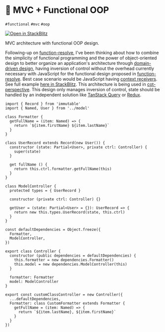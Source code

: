 # 🧩 MVC + Functional OOP

`#functional` `#mvc` `#oop`

[![Open in StackBlitz](https://developer.stackblitz.com/img/open_in_stackblitz_small.svg)][stackblitz]

MVC architecture with functional OOP design.

Following-up on [function-resolve][function-resolve], I've been thinking about how to combine the simplicity of functional programming and the power of object-oriented design to better organize an application's architecture through [domain-driven design][domain-driven-design], having inversion of control without the overhead currently necessary with JavaScript for the functional design proposed in [function-resolve][function-resolve]. Best case scenario would be JavaScript having [context receivers][context-receivers]. See full example [here in StackBlitz][stackblitz]. This architecture is being used in [cot-perspective](https://github.com/hd-o/cot-perspective). This design only manages inversion of control, state should be handled by an independent solution like [TanStack Query](https://tanstack.com/query/latest) or [Redux](https://redux.js.org/).

[function-resolve]: https://github.com/hd-o/coding-challenge/tree/main/packages/function-resolve

[domain-driven-design]: https://en.wikipedia.org/wiki/Domain-driven_design

[context-receivers]: https://www.youtube.com/watch?v=TVdFAftHzPE

[stackblitz]: https://stackblitz.com/edit/mvc-functional-oop?file=src%2Fcontroller%2Fclass-based.tsx&file=src%2Fcontroller%2Ffunction-based.tsx

```tsx
import { Record } from 'immutable'
import { Named, User } from '../model'

class Formatter {
  getFullName = (item: Named) => {
    return `${item.firstName} ${item.lastName}`
  }
}

class UserRecord extends Record(new User()) {
  constructor (state: Partial<User>, private ctrl: Controller) {
    super(state)
  }

  get fullName () {
    return this.ctrl.formatter.getFullName(this)
  }
}

class ModelController {
  protected types = { UserRecord }

  constructor (private ctrl: Controller) {}

  getUser = (state: Partial<User> = {}): UserRecord => {
    return new this.types.UserRecord(state, this.ctrl)
  }
}

const defaultDependencies = Object.freeze({
  Formatter,
  ModelController,
})

export class Controller {
  constructor (public dependencies = defaultDependencies) {
    this.formatter = new dependencies.Formatter()
    this.model = new dependencies.ModelController(this)
  }

  formatter: Formatter
  model: ModelController
}

export const customClassController = new Controller({
  ...defaultDependencies,
  Formatter: class CustomFormatter extends Formatter {
    getFullName = (item: Named) => {
      return `${item.lastName}, ${item.firstName}`
    }
  }
})
```
